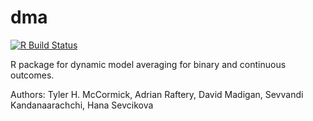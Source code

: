 # dma

[![R Build Status](https://github.com/hanase/dma/workflows/R-CMD-check/badge.svg)](https://github.com/hanase/dma/actions?workflow=R-CMD-check)

R package for dynamic model averaging for binary and continuous outcomes.

Authors: Tyler H. McCormick, Adrian Raftery, David Madigan, Sevvandi Kandanaarachchi, Hana Sevcikova

